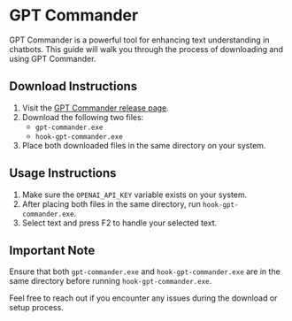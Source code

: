 # GPT Commander

GPT Commander is a powerful tool for enhancing text understanding in chatbots. This guide will walk you through the process of downloading and using GPT Commander.

## Download Instructions

1. Visit the [GPT Commander release page](https://github.com/nullmastermind/gpt-commander/releases/tag/1.0.2).
2. Download the following two files:
   - `gpt-commander.exe`
   - `hook-gpt-commander.exe`
3. Place both downloaded files in the same directory on your system.

## Usage Instructions

1. Make sure the `OPENAI_API_KEY` variable exists on your system.
2. After placing both files in the same directory, run `hook-gpt-commander.exe`.
3. Select text and press F2 to handle your selected text.

## Important Note

Ensure that both `gpt-commander.exe` and `hook-gpt-commander.exe` are in the same directory before running `hook-gpt-commander.exe`.

Feel free to reach out if you encounter any issues during the download or setup process.
